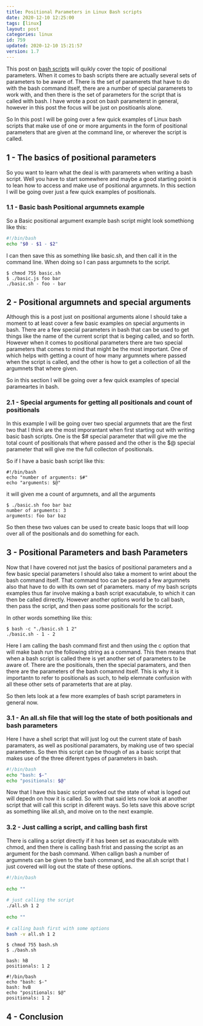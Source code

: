 ```yaml
---
title: Positional Parameters in Linux Bash scripts
date: 2020-12-10 12:25:00
tags: [linux]
layout: post
categories: linux
id: 759
updated: 2020-12-10 15:21:57
version: 1.7
---
```


This post on [bash scripts](/2020/11/27/linux-bash-scripts/) will quikly cover the topic of positional parameters. When it comes to bash scripts there are actually several sets of parameters to be aware of. There is the set of paramerets that have to do with the bash command itself, there are a number of special paramerets to work with, and then there is the set of parameters for the script that is called with bash. I have wrote a post on bash parameterst in general, however in this post the focus will be just on positioanls alone.

So In this post I will be going over a few quick examples of Linux bash scripts that make use of one or more arguments in the form of positional parameters that are given at the command line, or wherever the script is called.

<!-- more -->

## 1 - The basics of positional parameters

So you want to learn what the deal is with paramerets when writing a bash script. Well you have to start somewhere and maybe a good starting point is to lean how to access and make use of positional argumnets. In this section I will be going over just a few quick examples of positionals.

### 1.1 - Basic bash Positional argumnets example

So a Basic positional argument example bash script might look somethiong like this:

```bash
#!/bin/bash
echo "$0 - $1 - $2"
```

I can then save this as something like basic.sh, and then call it in the command line. When doing so I can pass argumnets to the script.

```
$ chmod 755 basic.sh
$ ./basic.js foo bar
./basic.sh - foo - bar
```

## 2 - Positional argumnets and special arguments

Although this is a post just on positional arguments alone I should take a moment to at least cover a few basic examples on special arguments in bash. There are a few special parameters in bash that can be used to get things like the name of the current script that is beging called, and so forth. However when it comes to positional parameters there are two special parameters that comes to mind that might be the most important. One of which helps with getting a count of how many argumnets where passed when the script is called, and the other is how to get a collection of all the argumnets that where given.

So in this section I will be going over a few quick examples of special parameartes in bash.

### 2.1 - Special arguments for getting all positionals and count of positionals

In this example I will be going over two special argumnets that are the first two that I think are the most imporantant when first starting out with writing basic bash scripts. One is the \$\# special parameter that will give me the total count of positionals that where passed and the other is the \$\@ special parameter that will give me the full collecton of positionals.


So if I have a basic bash script like this:

```
#!/bin/bash
echo "number of arguments: $#"
echo "arguments: $@"
```

it will given me a count of argumnets, and all the arguments

```
$ ./basic.sh foo bar baz
number of arguments: 3
arguments: foo bar baz
```

So then these two values can be used to create basic loops that will loop over all of the positionals and do something for each.

## 3 - Positional Parameters and bash Parameters

Now that I have covered not just the basics of positional parameters and a few basic special parameters I should also take a moment to wrint about the bash command itself. That command too can be passed a few argumnets also that have to do with its own set of parameters. many of my bash scripts examples thus far involve making a bash script exacutabule, to which it can then be called dirrectly. However another options world be to call bash, then pass the script, and then pass some positionals for the script.

In other words something like this:

```
$ bash -c "./basic.sh 1 2"
./basic.sh - 1 - 2
```

Here I am calling the bash command first and then using the c option that will make bash run the following string as a command. This then means that when a bash script is called there is yet another set of parameters to be aware of. There are the positionals, then the special paramaters, and then there are the parameters of the bash comamnd itself. This is why it is importantn to refer to positionals as such, to help elemnate confusion with all these other sets of parameterts that are at play.

So then lets look at a few more examples of bash script parameters in general now.

### 3.1 - An all.sh file that will log the state of both positionals and bash parameters

Here I have a shell script that will just log out the current state of bash paramaters, as well as positional paramaters, by making use of two special parameters. So then this script can be though of as a basic script that makes use of the three diferent types of parameters in bash.

```bash
#!/bin/bash
echo "bash: $-"
echo "positionals: $@"
```
Now that I have this basic script worked out the state of what is loged out will depedn on how it is called. So with that said lets now look at another script that will call this script in diferent ways. So lets save this above script as something like all.sh, and moive on to the next example.

### 3.2 - Just calling a script, and calling bash first

There is calling a script directly if it has been set as exacutabule with chmod, and then there is calling bash frist and passing the script as an argument for the bash command. When callign bash a number of argumnets can be given to the bash command, and the all.sh script that I just covered will log out the state of these options.

```bash
#!/bin/bash
 
echo ""
 
# just calling the script
./all.sh 1 2
 
echo ""
 
# calling bash first with some options
bash -v all.sh 1 2
```

```
$ chmod 755 bash.sh
$ ./bash.sh

bash: hB
positionals: 1 2

#!/bin/bash
echo "bash: $-"
bash: hvB
echo "positionals: $@"
positionals: 1 2
```

## 4 - Conclusion
